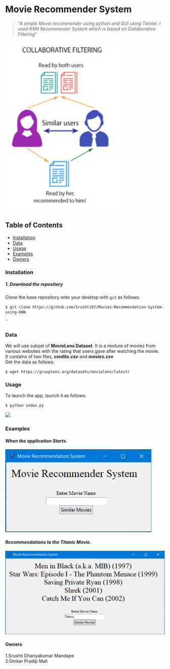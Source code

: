 # Movie Recommender System
> *"A simple Movie recommender using python and GUI using Tkinter. I used KNN Recommender System which is based on Collaborative Filtering"*

![](/CollaborativeFiltering.png)
## Table of Contents
* [Installation](#installation)
* [Data](#data)
* [Usage](#usage)
* [Examples](#examples)
* [Owners](#Owners)

### Installation
##### 1. Download the repository

Clone the base repository onto your desktop with `git` as follows:
```console
$ git clone https://github.com/Srushti07/Movies-Recommendation-System-using-KNN
```

``

### Data 

We will use subset of **MovieLens Dataset**. It is a mixture of movies from various websites with the rating that users gave after watching the movie.<br>
It contains of two files, ***credits.csv*** and ***movies.csv***<br> 
Get the data as follows: 

```console
$ wget https://grouplens.org/datasets/movielens/latest/

```

### Usage

To launch the app, launch it as follows:

```console
$ python index.py
```
![](/Screenshots/GUI.png)

### Examples
#### *When the application Starts.*
![](/FirstWindow.png)


#### *Recommendations to the Titanic Movie.*
![](/Reccomendation.png)

#### Owners
1.Srushti Dhanyakumar Mandape<br> 
2.Omkar Pradip Mali


